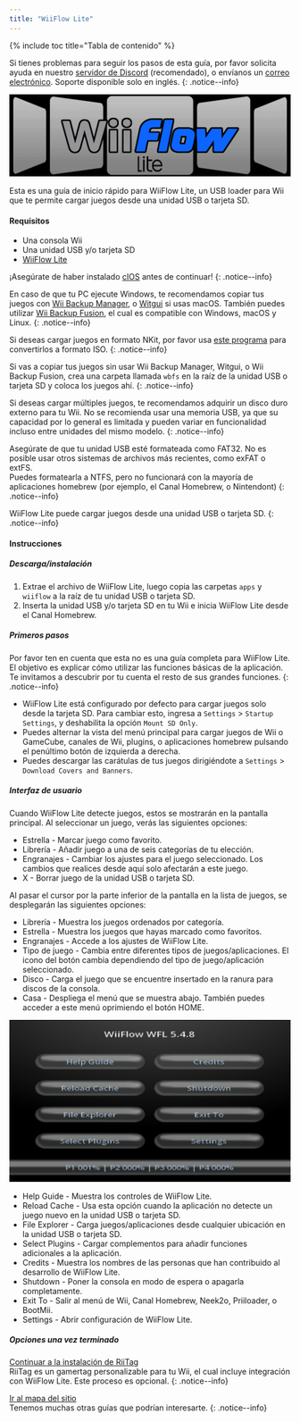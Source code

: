 ```yaml
---
title: "WiiFlow Lite"
---
```


{% include toc title="Tabla de contenido" %}

Si tienes problemas para seguir los pasos de esta guía, por favor solicita ayuda en nuestro [servidor de Discord](https://discord.gg/rc24) (recomendado), o envíanos un [correo electrónico](mailto:support@riiconnect24.net). Soporte disponible solo en inglés.
{: .notice--info}

![Logotipo de WiiFlow Lite](/images/wiiflowlogo.png)

Esta es una guía de inicio rápido para WiiFlow Lite, un USB loader para Wii que te permite cargar juegos desde una unidad USB o tarjeta SD.

#### Requisitos

- Una consola Wii
- Una unidad USB y/o tarjeta SD
- [WiiFlow Lite](https://oscwii.org/library/app/wiiflow)

¡Asegúrate de haber instalado [cIOS](/cios) antes de continuar!
{: .notice--info}

En caso de que tu PC ejecute Windows, te recomendamos copiar tus juegos con [Wii Backup Manager](/wiibackupmanager), o [Witgui](https://desairem.com/wordpress/category/witgui-download/) si usas macOS. También puedes utilizar [Wii Backup Fusion](https://github.com/larsenv/Wii-Backup-Fusion), el cual es compatible con Windows, macOS y Linux.
{: .notice--info}

Si deseas cargar juegos en formato NKit, por favor usa [este programa](https://gbatemp.net/download/nkit.36157/) para convertirlos a formato ISO.
{: .notice--info}

Si vas a copiar tus juegos sin usar Wii Backup Manager, Witgui, o Wii Backup Fusion, crea una carpeta llamada `wbfs` en la raíz de la unidad USB o tarjeta SD y coloca los juegos ahí.
{: .notice--info}

Si deseas cargar múltiples juegos, te recomendamos adquirir un disco duro externo para tu Wii. No se recomienda usar una memoria USB, ya que su capacidad por lo general es limitada y pueden variar en funcionalidad incluso entre unidades del mismo modelo.
{: .notice--info}

Asegúrate de que tu unidad USB esté formateada como FAT32. No es posible usar otros sistemas de archivos más recientes, como exFAT o extFS. <br> Puedes formatearla a NTFS, pero no funcionará con la mayoría de aplicaciones homebrew (por ejemplo, el Canal Homebrew, o Nintendont)
{: .notice--info}

WiiFlow Lite puede cargar juegos desde una unidad USB o tarjeta SD.
{: .notice--info}

#### Instrucciones

##### Descarga/instalación

1. Extrae el archivo de WiiFlow Lite, luego copia las carpetas `apps` y `wiiflow` a la raíz de tu unidad USB o tarjeta SD.
2. Inserta la unidad USB y/o tarjeta SD en tu Wii e inicia WiiFlow Lite desde el Canal Homebrew.

##### Primeros pasos

Por favor ten en cuenta que esta no es una guía completa para WiiFlow Lite. El objetivo es explicar cómo utilizar las funciones básicas de la aplicación. Te invitamos a descubrir por tu cuenta el resto de sus grandes funciones.
{: .notice--info}

- WiiFlow Lite está configurado por defecto para cargar juegos solo desde la tarjeta SD. Para cambiar esto, ingresa a `Settings` > `Startup Settings`, y deshabilita la opción `Mount SD Only`.
- Puedes alternar la vista del menú principal para cargar juegos de Wii o GameCube, canales de Wii, plugins, o aplicaciones homebrew pulsando el penúltimo botón de izquierda a derecha.
- Puedes descargar las carátulas de tus juegos dirigiéndote a `Settings` > `Download Covers and Banners`.

##### Interfaz de usuario

Cuando WiiFlow Lite detecte juegos, estos se mostrarán en la pantalla principal. Al seleccionar un juego, verás las siguientes opciones:

- Estrella - Marcar juego como favorito.
- Librería - Añadir juego a una de seis categorías de tu elección.
- Engranajes - Cambiar los ajustes para el juego seleccionado. Los cambios que realices desde aquí solo afectarán a este juego.
- X - Borrar juego de la unidad USB o tarjeta SD.

Al pasar el cursor por la parte inferior de la pantalla en la lista de juegos, se desplegarán las siguientes opciones:

- Librería - Muestra los juegos ordenados por categoría.
- Estrella - Muestra los juegos que hayas marcado como favoritos.
- Engranajes - Accede a los ajustes de WiiFlow Lite.
- Tipo de juego - Cambia entre diferentes tipos de juegos/aplicaciones. El icono del botón cambia dependiendo del tipo de juego/aplicación seleccionado.
- Disco - Carga el juego que se encuentre insertado en la ranura para discos de la consola.
- Casa - Despliega el menú que se muestra abajo. También puedes acceder a este menú oprimiendo el botón HOME.

![Menú HOME de WiiFlow Lite](images/WFmenu.png)

- Help Guide - Muestra los controles de WiiFlow Lite.
- Reload Cache - Usa esta opción cuando la aplicación no detecte un juego nuevo en la unidad USB o tarjeta SD.
- File Explorer - Carga juegos/aplicaciones desde cualquier ubicación en la unidad USB o tarjeta SD.
- Select Plugins - Cargar complementos para añadir funciones adicionales a la aplicación.
- Credits - Muestra los nombres de las personas que han contribuido al desarrollo de WiiFlow Lite.
- Shutdown - Poner la consola en modo de espera o apagarla completamente.
- Exit To - Salir al menú de Wii, Canal Homebrew, Neek2o, Priiloader, o BootMii.
- Settings - Abrir configuración de WiiFlow Lite.

##### Opciones una vez terminado

[Continuar a la instalación de RiiTag](riitag)<br> RiiTag es un gamertag personalizable para tu Wii, el cual incluye integración con WiiFlow Lite. Este proceso es opcional.
{: .notice--info}

[Ir al mapa del sitio](site-navigation)<br> Tenemos muchas otras guías que podrían interesarte.
{: .notice--info}
